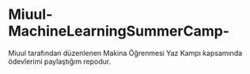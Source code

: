 # Miuul-MachineLearningSummerCamp-

Miuul tarafından düzenlenen Makina Öğrenmesi Yaz Kampı kapsamında ödevlerimi paylaştığım repodur.
